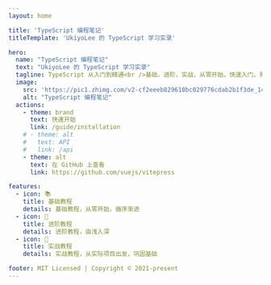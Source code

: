 ```yaml
---
layout: home

title: 'TypeScript 编程笔记'
titleTemplate: 'UkiyoLee 的 TypeScript 学习实录'

hero:
  name: "TypeScript 编程笔记"
  text: "UkiyoLee 的 TypeScript 学习实录"
  tagline: TypeScript 从入门到精通<br />基础，进阶，实战，从零开始，快速入门，熟练掌握
  image:
    src: 'https://pic1.zhimg.com/v2-cf2eeeb829610bc029776cdab2b1f3de_1440w.jpg?source=172ae18b'
    alt: "TypeScript 编程笔记"
  actions:
    - theme: brand
      text: 快速开始
      link: /guide/installation
    # - theme: alt 
    #   text: API
    #   link: /api
    - theme: alt
      text: 在 GitHub 上查看
      link: https://github.com/vuejs/vitepress

features:
  - icon: 📚
    title: 基础教程
    details: 基础教程，从零开始，循序渐进
  - icon: 📝
    title: 进阶教程
    details: 进阶教程，由浅入深
  - icon: 📖
    title: 实战教程
    details: 实战教程，从实际项目出发，巩固基础

footer: MIT Licensed | Copyright © 2021-present
---
```

 <!--
 
 <style>
:root {
  --vp-home-hero-name-color: transparent;
  --vp-home-hero-name-background: -webkit-linear-gradient(120deg, #bd34fe 30%, #41d1ff);

  --vp-home-hero-image-background-image: linear-gradient(-45deg, #bd34fe 50%, #47caff 50%);
  --vp-home-hero-image-filter: blur(44px);
}

@media (min-width: 640px) {
  :root {
    --vp-home-hero-image-filter: blur(56px);
  }
}

@media (min-width: 960px) {
  :root {
    --vp-home-hero-image-filter: blur(68px);
  }
}
</style>
 
 -->